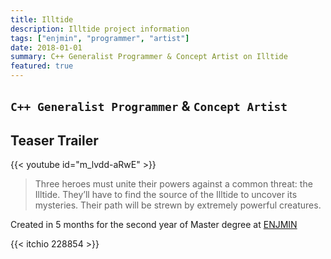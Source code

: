 ```yaml
---
title: Illtide
description: Illtide project information
tags: ["enjmin", "programmer", "artist"]
date: 2018-01-01
summary: C++ Generalist Programmer & Concept Artist on Illtide
featured: true
---
```


## `C++ Generalist Programmer` & `Concept Artist`

## Teaser Trailer

{{< youtube id="m_lvdd-aRwE" >}}

> Three heroes must unite their powers against a common threat: the Illtide.
They’ll have to find the source of the Illtide to uncover its mysteries.
Their path will be strewn by extremely powerful creatures.

Created in 5 months for the second year of Master degree at [ENJMIN](https://enjmin.cnam.fr/enjmin/ecole-nationale-du-jeu-et-des-medias-interactifs-accueil-1126103.kjsp)

{{< itchio 228854 >}}